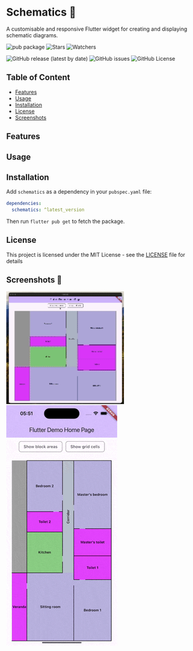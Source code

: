 # Schematics 📐

A customisable and responsive Flutter widget for creating and displaying schematic diagrams.

![pub package](https://img.shields.io/pub/v/schematics.svg?label=Version&style=flat)
![Stars](https://img.shields.io/github/stars/codernamedhendrick/schematics?label=Stars&style=flat)
![Watchers](https://img.shields.io/github/watchers/codernamedhendrick/schematics?label=Watchers&style=flat)

![GitHub release (latest by date)](https://img.shields.io/github/v/release/codernamedhendrick/schematics?label=Latest&style=flat)
![GitHub issues](https://img.shields.io/github/issues/codernamedhendrick/schematics?label=Issues&style=flat)
![GitHub License](https://img.shields.io/github/license/codernamedhendrick/schematics?label=Licence&style=flat)

## Table of Content

- [Features](#features)
- [Usage](#usage)
- [Installation](#installation)
- [License](#license)
- [Screenshots](#screenshots-)

## Features

## Usage

## Installation

Add `schematics` as a dependency in your `pubspec.yaml` file:

```yaml
dependencies:
  schematics: ^latest_version
```

Then run `flutter pub get` to fetch the package.

## License

This project is licensed under the MIT License - see the [LICENSE](LICENSE) file for details

## Screenshots 📱

<img src="screenshots/desktop_view.gif" alt="desktop screenshot of schematics" height="300">

<img src="screenshots/mobile_view.gif" alt="mobile screenshot of schematics">